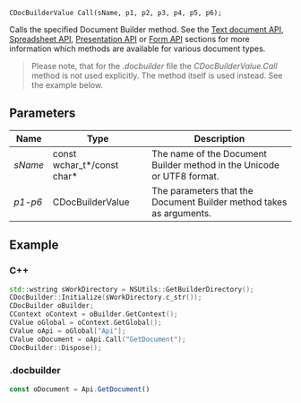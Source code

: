`CDocBuilderValue Call(sName, p1, p2, p3, p4, p5, p6);`

Calls the specified Document Builder method. See the [Text document API](../../../../../Office%20API/Office%20API/Text%20Document%20API/index.md), [Spreadsheet API](../../../../../Office%20API/Office%20API/Spreadsheet%20API/index.md), [Presentation API](../../../../../Office%20API/Office%20API/Presentation%20API/index.md) or [Form API](../../../../../Office%20API/Office%20API/Form%20API/index.md) sections for more information which methods are available for various document types.

> Please note, that for the *.docbuilder* file the *CDocBuilderValue.Call* method is not used explicitly. The method itself is used instead. See the example below.

## Parameters

| Name    | Type                          | Description                                                            |
| ------- | ----------------------------- | ---------------------------------------------------------------------- |
| *sName* | const wchar\_t\*/const char\* | The name of the Document Builder method in the Unicode or UTF8 format. |
| *p1-p6* | CDocBuilderValue              | The parameters that the Document Builder method takes as arguments.    |

## Example

### C++

```cpp
std::wstring sWorkDirectory = NSUtils::GetBuilderDirectory();
CDocBuilder::Initialize(sWorkDirectory.c_str());
CDocBuilder oBuilder;
CContext oContext = oBuilder.GetContext();
CValue oGlobal = oContext.GetGlobal();
CValue oApi = oGlobal["Api"];
CValue oDocument = oApi.Call("GetDocument");
CDocBuilder::Dispose();
```

### .docbuilder

```ts
const oDocument = Api.GetDocument()
```
